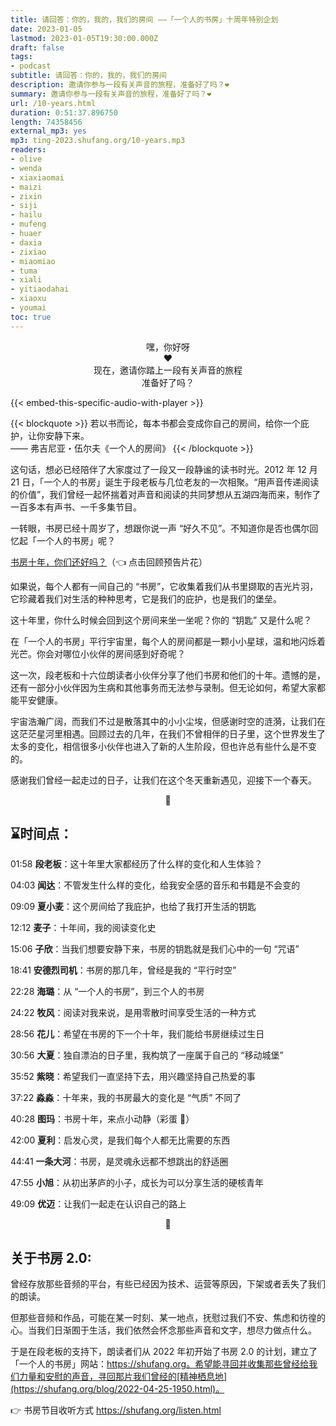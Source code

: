 ```yaml
---
title: 请回答：你的，我的，我们的房间 ——「一个人的书房」十周年特别企划
date: 2023-01-05
lastmod: 2023-01-05T19:30:00.000Z
draft: false
tags:
- podcast
subtitle: 请回答：你的，我的，我们的房间
description: 邀请你参与一段有关声音的旅程，准备好了吗？❤️
summary: 邀请你参与一段有关声音的旅程，准备好了吗？❤️
url: /10-years.html
duration: 0:51:37.896750
length: 74358456
external_mp3: yes
mp3: ting-2023.shufang.org/10-years.mp3
readers:
- olive
- wenda
- xiaxiaomai
- maizi
- zixin
- siji
- hailu
- mufeng
- huaer
- daxia
- zixiao
- miaomiao
- tuma
- xiali
- yitiaodahai
- xiaoxu
- youmai 
toc: true
---
```


<p style="text-align: center;">
嘿，你好呀<br />
❤️<br />
现在，邀请你踏上一段有关声音的旅程<br />
准备好了吗？<br />
</p>

{{< embed-this-specific-audio-with-player >}}

{{< blockquote >}}
若以书而论，每本书都会变成你自己的房间，给你一个庇护，让你安静下来。  
—— 弗吉尼亚・伍尔夫《一个人的房间》
{{< /blockquote >}}

这句话，想必已经陪伴了大家度过了一段又一段静谧的读书时光。2012 年 12 月 21 日，「一个人的书房」诞生于段老板与几位老友的一次相聚。“用声音传递阅读的价值”，我们曾经一起怀揣着对声音和阅读的共同梦想从五湖四海而来，制作了一百多本有声书、一千多集节目。

一转眼，书房已经十周岁了，想跟你说一声 “好久不见”。不知道你是否也偶尔回忆起「一个人的书房」呢？

[书房十年，你们还好吗？](https://shufang.org/10-years-trailer.html)（👈 点击回顾预告片花）

如果说，每个人都有一间自己的 “书房”，它收集着我们从书里撷取的吉光片羽，它珍藏着我们对生活的种种思考，它是我们的庇护，也是我们的堡垒。

这十年里，你什么时候会回到这个房间来坐一坐呢？你的 “钥匙” 又是什么呢？

在「一个人的书房」平行宇宙里，每个人的房间都是一颗小小星球，温和地闪烁着光芒。你会对哪位小伙伴的房间感到好奇呢？

这一次，段老板和十六位朗读者小伙伴分享了他们书房和他们的十年。遗憾的是，还有一部分小伙伴因为生病和其他事务而无法参与录制。但无论如何，希望大家都能平安健康。

宇宙浩瀚广阔，而我们不过是散落其中的小小尘埃，但感谢时空的涟漪，让我们在这茫茫星河里相遇。回顾过去的几年，在我们不曾相伴的日子里，这个世界发生了太多的变化，相信很多小伙伴也进入了新的人生阶段，但也许总有些什么是不变的。

感谢我们曾经一起走过的日子，让我们在这个冬天重新遇见，迎接下一个春天。

<p style="text-align: center;">
🌱
</p>

## ⌛️时间点：

01:58 **段老板**：这十年里大家都经历了什么样的变化和人生体验？

04:03 **闻达**：不管发生什么样的变化，给我安全感的音乐和书籍是不会变的

09:09 **夏小麦**：这个房间给了我庇护，也给了我打开生活的钥匙

12:12 **麦子**：十年间，我的阅读变化史

15:06 **子欣**：当我们想要安静下来，书房的钥匙就是我们心中的一句 “咒语”

18:41 **安德烈司机**：书房的那几年，曾经是我的 “平行时空”

22:28 **海璐**：从 “一个人的书房”，到三个人的书房

24:22 **牧风**：阅读对我来说，是用零散时间享受生活的一种方式

28:56 **花儿**：希望在书房的下一个十年，我们能给书房继续过生日

30:56 **大夏**：独自漂泊的日子里，我构筑了一座属于自己的 “移动城堡”

35:52 **紫晓**：希望我们一直坚持下去，用兴趣坚持自己热爱的事

37:22 **淼淼**：十年来，我的书房最大的变化是 “气质” 不同了

40:28 **图玛**：书房十年，来点小动静（彩蛋 🎵）

42:00 **夏利**：启发心灵，是我们每个人都无比需要的东西

44:41 **一条大河**：书房，是灵魂永远都不想跳出的舒适圈

47:55 **小旭**：从初出茅庐的小子，成长为可以分享生活的硬核青年

49:09 **优迈**：让我们一起走在认识自己的路上

<p style="text-align: center;">
🔑
</p>

## 关于书房 2.0:

曾经存放那些音频的平台，有些已经因为技术、运营等原因，下架或者丢失了我们的朗读。

但那些音频和作品，可能在某一时刻、某一地点，抚慰过我们不安、焦虑和彷徨的心。当我们日渐囿于生活，我们依然会怀念那些声音和文字，想尽力做点什么。

于是在段老板的支持下，朗读者们从 2022 年初开始了书房 2.0 的计划，建立了「一个人的书房」网站：https://shufang.org。希望能寻回并收集那些曾经给我们力量和安慰的声音，寻回那片我们曾经的[精神栖息地](https://shufang.org/blog/2022-04-25-1950.html)。

👉 书房节目收听方式 https://shufang.org/listen.html